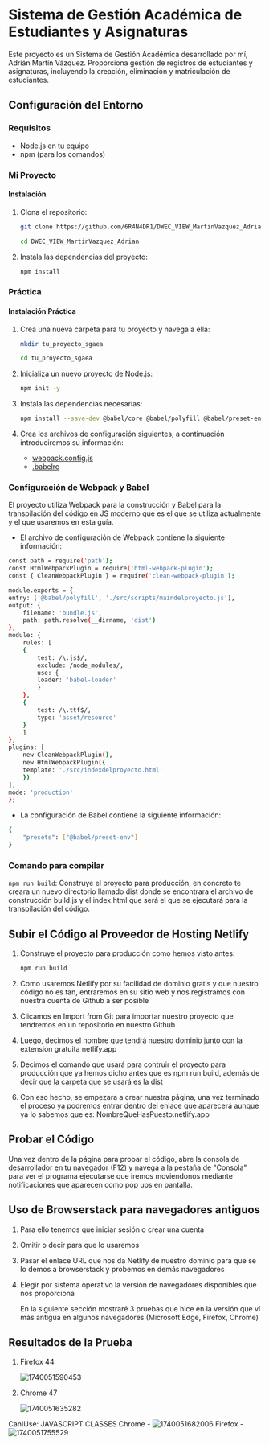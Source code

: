 # Sistema de Gestión Académica de Estudiantes y Asignaturas

Este proyecto es un Sistema de Gestión Académica desarrollado por mí, Adrián Martín Vázquez. Proporciona gestión de registros de estudiantes y asignaturas, incluyendo la creación, eliminación y matriculación de estudiantes.

## Configuración del Entorno

### Requisitos

- Node.js en tu equipo
- npm (para los comandos)

### Mi Proyecto

#### Instalación

1. Clona el repositorio:

   ```sh
   git clone https://github.com/6R4N4DR1/DWEC_VIEW_MartinVazquez_Adrian.git

   cd DWEC_VIEW_MartinVazquez_Adrian
   ```
2. Instala las dependencias del proyecto:

   ```sh
   npm install
   ```

### Práctica

#### Instalación Práctica

1. Crea una nueva carpeta para tu proyecto y navega a ella:

   ```sh
   mkdir tu_proyecto_sgaea

   cd tu_proyecto_sgaea
   ```
2. Inicializa un nuevo proyecto de Node.js:

   ```sh
   npm init -y
   ```
3. Instala las dependencias necesarias:

   ```sh
   npm install --save-dev @babel/core @babel/polyfill @babel/preset-env babel-loader clean-webpack-plugin html-webpack-plugin webpack webpack-cli webpack-dev-server
   ```
4. Crea los archivos de configuración siguientes, a continuación introduciremos su información:

   - [webpack.config.js](http://_vscodecontentref_/1)
   - [.babelrc](http://_vscodecontentref_/2)

### Configuración de Webpack y Babel

El proyecto utiliza Webpack para la construcción y Babel para la transpilación del código en JS moderno que es el que se utiliza actualmente y el que usaremos en esta guía.

- El archivo de configuración de Webpack contiene la siguiente información:

```sh
const path = require('path');
const HtmlWebpackPlugin = require('html-webpack-plugin');
const { CleanWebpackPlugin } = require('clean-webpack-plugin');

module.exports = {
entry: ['@babel/polyfill', './src/scripts/maindelproyecto.js'],
output: {
    filename: 'bundle.js',
    path: path.resolve(__dirname, 'dist')
},
module: {
    rules: [
    {
        test: /\.js$/,
        exclude: /node_modules/,
        use: {
        loader: 'babel-loader'
        }
    },
    {
        test: /\.ttf$/,
        type: 'asset/resource'
    }
    ]
},
plugins: [
    new CleanWebpackPlugin(),
    new HtmlWebpackPlugin({
    template: './src/indexdelproyecto.html'
    })
],
mode: 'production'
};
```

- La configuración de Babel contiene la siguiente información:

```sh
{
    "presets": ["@babel/preset-env"]
}
```

### Comando para compilar

`npm run build`: Construye el proyecto para producción, en concreto te creara un nuevo directorio llamado dist donde se encontrara el archivo de construcción build.js y el index.html que será el que se ejecutará para la transpilación del código.

## Subir el Código al Proveedor de Hosting Netlify

1. Construye el proyecto para producción como hemos visto antes:

   ```sh
   npm run build
   ```
2. Como usaremos Netlify por su facilidad de dominio gratis y que nuestro código no es tan, entraremos en su sitio web y nos registramos con nuestra cuenta de Github a ser posible
3. Clicamos en Import from Git para importar nuestro proyecto que tendremos en un repositorio en nuestro Github
4. Luego, decimos el nombre que tendrá nuestro dominio junto con la extension gratuita netlify.app
5. Decimos el comando que usará para contruir el proyecto para producción que ya hemos dicho antes que es npm run build, además de decir que la carpeta que se usará es la dist
6. Con eso hecho, se empezara a crear nuestra página, una vez terminado el proceso ya podremos entrar dentro del enlace que aparecerá aunque ya lo sabemos que es: NombreQueHasPuesto.netlify.app

## Probar el Código

Una vez dentro de la página para probar el código, abre la consola de desarrollador en tu navegador (F12) y navega a la pestaña de "Consola" para ver el programa ejecutarse que iremos moviendonos mediante notificaciones que aparecen como pop ups en pantalla.

## Uso de Browserstack para navegadores antiguos

1. Para ello tenemos que iniciar sesión o crear una cuenta
2. Omitir o decir para que lo usaremos
3. Pasar el enlace URL que nos da Netlify de nuestro dominio para que se lo demos a browserstack y probemos en demás navegadores
4. Elegir por sistema operativo la versión de navegadores disponibles que nos proporciona

   En la siguiente sección mostraré 3 pruebas que hice en la versión que ví más antigua en algunos navegadores (Microsoft Edge, Firefox, Chrome)

## Resultados de la Prueba

1. Firefox 44

   ![1740051590453](image/README/1740051590453.png)
2. Chrome 47

   ![1740051635282](image/README/1740051635282.png)


CanIUse:		   JAVASCRIPT					  CLASSES
Chrome - ![1740051682006](image/README/1740051682006.png) 		Firefox - ![1740051755529](image/README/1740051755529.png)

